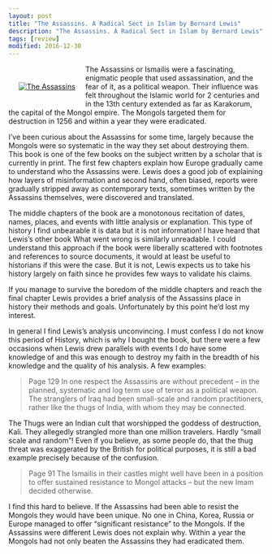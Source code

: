 ```yaml
---
layout: post
title: "The Assassins. A Radical Sect in Islam by Bernard Lewis"
description: "The Assassins. A Radical Sect in Islam by Bernard Lewis"
tags: [review]
modified: 2016-12-30
---
```

<div style="float:left; margin:20px;">
<p></p>
<a href="http://www.amazon.com/exec/obidos/ASIN/0465004989/virtualtravel-20"><img src="http://www.virtualtravelog.net/images/0465004989.jpg" alt="The Assassins" /></a>
</div>
The Assassins or Ismailis were a fascinating, enigmatic people that used assassination, and the fear of it, as a political weapon. Their influence was felt throughout the Islamic world for 2 centuries and in the 13th century extended as far as Karakorum, the capital of the Mongol empire. The Mongols targeted them for destruction in 1256 and within a year they were eradicated.

I’ve been curious about the Assassins for some time, largely because the Mongols were so systematic in the way they set about destroying them. This book is one of the few books on the subject written by a scholar that is currently in print. The first few chapters explain how Europe gradually came to understand who the Assassins were. Lewis does a good job of explaining how layers of misinformation and second hand, often biased, reports were gradually stripped away as contemporary texts, sometimes written by the Assassins themselves, were discovered and translated.

The middle chapters of the book are a monotonous recitation of dates, names, places, and events with little analysis or explanation. This type of history I find unbearable it is data but it is not information! I have heard that Lewis’s other book What went wrong is similarly unreadable. I could understand this approach if the book were liberally scattered with footnotes and references to source documents, it would at least be useful to historians if this were the case. But it is not, Lewis expects us to take his history largely on faith since he provides few ways to validate his claims.

If you manage to survive the boredom of the middle chapters and reach the final chapter Lewis provides a brief analysis of the Assassins place in history their methods and goals. Unfortunately by this point he’d lost my interest.

In general I find Lewis’s analysis unconvincing. I must confess I do not know this period of History, which is why I bought the book, but there were a few occasions when Lewis drew parallels with events I do have some knowledge of and this was enough to destroy my faith in the breadth of his knowledge and the quality of his analysis. A few examples:

> Page 129
> In one respect the Assassins are without precedent – in the planned, systematic and log term use of terror as a political weapon. The stranglers of Iraq had been small-scale and random practitioners, rather like the thugs of India, with whom they may be connected.

The Thugs were an Indian cult that worshipped the goddess of destruction, Kali. They allegedly strangled more than one million travelers. Hardly “small scale and random”! Even if you believe, as some people do, that the thug threat was exaggerated by the British for political purposes, it is still a bad example precisely because of the confusion.

> Page 91
> The Ismailis in their castles might well have been in a position to offer sustained resistance to Mongol attacks – but the new Imam decided otherwise.

I find this hard to believe. If the Assassins had been able to resist the Mongols they would have been unique. No one in China, Korea, Russia or Europe managed to offer “significant resistance” to the Mongols. If the Assassins were different Lewis does not explain why. Within a year the Mongols had not only beaten the Assassins they had eradicated them.

